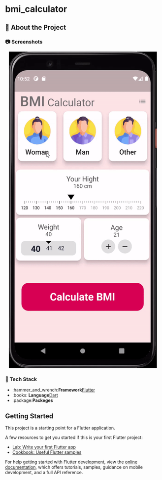 # bmi_calculator

<!-- About the Project -->
## :star2: About the Project

<!-- Screenshots -->
### :camera: Screenshots

<div align="center"> 
  <img src="https://github.com/Anastasia9595/bmi/blob/master/assets/BMI%20Kalkulator.gif" alt="screenshot" />
</div>

<!-- TechStack -->
### :space_invader: Tech Stack
<ul>
<li>:hammer_and_wrench:<strong>Framework</strong><a href="https://flutter.dev">Flutter</a></li>
<li>:books:<strong> Language</strong><a href="https://dart.dev">Dart</a></li>
<li>:package:<strong>Packeges</strong></li>
</ul>


## Getting Started

This project is a starting point for a Flutter application.

A few resources to get you started if this is your first Flutter project:

- [Lab: Write your first Flutter app](https://docs.flutter.dev/get-started/codelab)
- [Cookbook: Useful Flutter samples](https://docs.flutter.dev/cookbook)

For help getting started with Flutter development, view the
[online documentation](https://docs.flutter.dev/), which offers tutorials,
samples, guidance on mobile development, and a full API reference.
